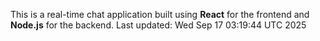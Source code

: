 This is a real-time chat application built using **React** for the frontend and **Node.js** for the backend.
Last updated: Wed Sep 17 03:19:44 UTC 2025
